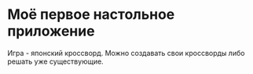 # Моё первое настольное приложение
Игра - японский кроссворд. Можно создавать свои кроссворды либо решать уже существующие.
